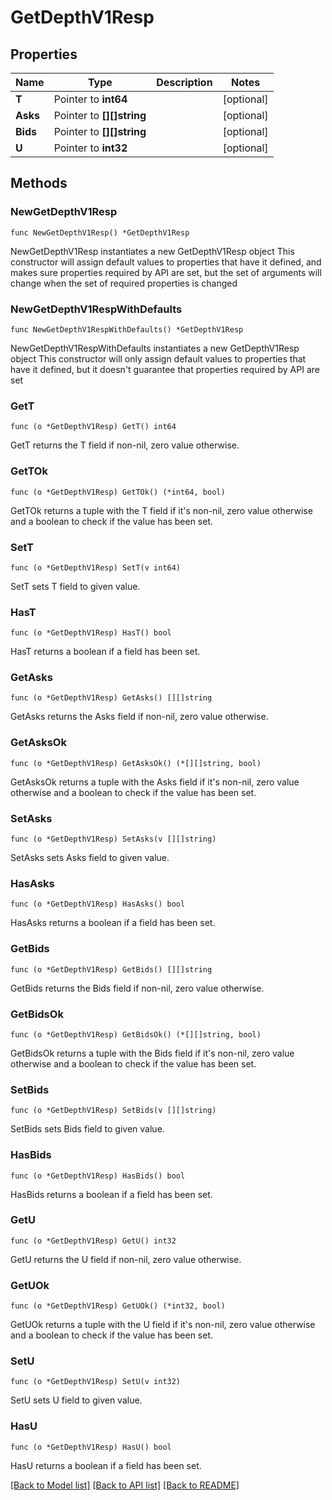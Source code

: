 # GetDepthV1Resp

## Properties

Name | Type | Description | Notes
------------ | ------------- | ------------- | -------------
**T** | Pointer to **int64** |  | [optional] 
**Asks** | Pointer to **[][]string** |  | [optional] 
**Bids** | Pointer to **[][]string** |  | [optional] 
**U** | Pointer to **int32** |  | [optional] 

## Methods

### NewGetDepthV1Resp

`func NewGetDepthV1Resp() *GetDepthV1Resp`

NewGetDepthV1Resp instantiates a new GetDepthV1Resp object
This constructor will assign default values to properties that have it defined,
and makes sure properties required by API are set, but the set of arguments
will change when the set of required properties is changed

### NewGetDepthV1RespWithDefaults

`func NewGetDepthV1RespWithDefaults() *GetDepthV1Resp`

NewGetDepthV1RespWithDefaults instantiates a new GetDepthV1Resp object
This constructor will only assign default values to properties that have it defined,
but it doesn't guarantee that properties required by API are set

### GetT

`func (o *GetDepthV1Resp) GetT() int64`

GetT returns the T field if non-nil, zero value otherwise.

### GetTOk

`func (o *GetDepthV1Resp) GetTOk() (*int64, bool)`

GetTOk returns a tuple with the T field if it's non-nil, zero value otherwise
and a boolean to check if the value has been set.

### SetT

`func (o *GetDepthV1Resp) SetT(v int64)`

SetT sets T field to given value.

### HasT

`func (o *GetDepthV1Resp) HasT() bool`

HasT returns a boolean if a field has been set.

### GetAsks

`func (o *GetDepthV1Resp) GetAsks() [][]string`

GetAsks returns the Asks field if non-nil, zero value otherwise.

### GetAsksOk

`func (o *GetDepthV1Resp) GetAsksOk() (*[][]string, bool)`

GetAsksOk returns a tuple with the Asks field if it's non-nil, zero value otherwise
and a boolean to check if the value has been set.

### SetAsks

`func (o *GetDepthV1Resp) SetAsks(v [][]string)`

SetAsks sets Asks field to given value.

### HasAsks

`func (o *GetDepthV1Resp) HasAsks() bool`

HasAsks returns a boolean if a field has been set.

### GetBids

`func (o *GetDepthV1Resp) GetBids() [][]string`

GetBids returns the Bids field if non-nil, zero value otherwise.

### GetBidsOk

`func (o *GetDepthV1Resp) GetBidsOk() (*[][]string, bool)`

GetBidsOk returns a tuple with the Bids field if it's non-nil, zero value otherwise
and a boolean to check if the value has been set.

### SetBids

`func (o *GetDepthV1Resp) SetBids(v [][]string)`

SetBids sets Bids field to given value.

### HasBids

`func (o *GetDepthV1Resp) HasBids() bool`

HasBids returns a boolean if a field has been set.

### GetU

`func (o *GetDepthV1Resp) GetU() int32`

GetU returns the U field if non-nil, zero value otherwise.

### GetUOk

`func (o *GetDepthV1Resp) GetUOk() (*int32, bool)`

GetUOk returns a tuple with the U field if it's non-nil, zero value otherwise
and a boolean to check if the value has been set.

### SetU

`func (o *GetDepthV1Resp) SetU(v int32)`

SetU sets U field to given value.

### HasU

`func (o *GetDepthV1Resp) HasU() bool`

HasU returns a boolean if a field has been set.


[[Back to Model list]](../README.md#documentation-for-models) [[Back to API list]](../README.md#documentation-for-api-endpoints) [[Back to README]](../README.md)


